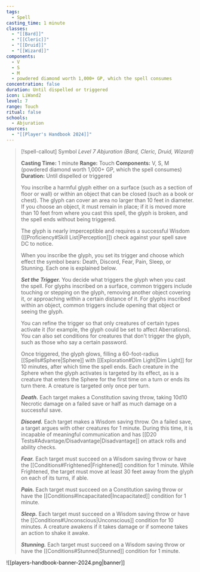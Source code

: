 ```yaml
---
tags:
  - Spell
casting_time: 1 minute
classes:
  - "[[Bard]]"
  - "[[Cleric]]"
  - "[[Druid]]"
  - "[[Wizard]]"
components:
  - V
  - S
  - M
  - powdered diamond worth 1,000+ GP, which the spell consumes
concentration: false
duration: Until dispelled or triggered
icon: LiWand2
level: 7
range: Touch
ritual: false
schools:
  - Abjuration
sources: 
  - "[[Player's Handbook 2024]]"
---
```

>[!spell-callout] Symbol
>_Level 7 Abjuration (Bard, Cleric, Druid, Wizard)_
>
>**Casting Time:** 1 minute
>**Range:** Touch
>**Components:** V, S, M (powdered diamond worth 1,000+ GP, which the spell consumes)
>**Duration:** Until dispelled or triggered
>
>You inscribe a harmful glyph either on a surface (such as a section of floor or wall) or within an object that can be closed (such as a book or chest). The glyph can cover an area no larger than 10 feet in diameter. If you choose an object, it must remain in place; if it is moved more than 10 feet from where you cast this spell, the glyph is broken, and the spell ends without being triggered.
>
>The glyph is nearly imperceptible and requires a successful Wisdom ([[Proficiency#Skill List\|Perception]]) check against your spell save DC to notice.
>
>When you inscribe the glyph, you set its trigger and choose which effect the symbol bears: Death, Discord, Fear, Pain, Sleep, or Stunning. Each one is explained below.
>
>**_Set the Trigger._** You decide what triggers the glyph when you cast the spell. For glyphs inscribed on a surface, common triggers include touching or stepping on the glyph, removing another object covering it, or approaching within a certain distance of it. For glyphs inscribed within an object, common triggers include opening that object or seeing the glyph.
>
>You can refine the trigger so that only creatures of certain types activate it (for example, the glyph could be set to affect Aberrations). You can also set conditions for creatures that don't trigger the glyph, such as those who say a certain password.
>
>Once triggered, the glyph glows, filling a 60-foot-radius [[Spells#Sphere\|Sphere]] with [[Exploration#Dim Light\|Dim Light]] for 10 minutes, after which time the spell ends. Each creature in the Sphere when the glyph activates is targeted by its effect, as is a creature that enters the Sphere for the first time on a turn or ends its turn there. A creature is targeted only once per turn.
>
>**_Death._** Each target makes a Constitution saving throw, taking 10d10 Necrotic damage on a failed save or half as much damage on a successful save.
>
>**_Discord._** Each target makes a Wisdom saving throw. On a failed save, a target argues with other creatures for 1 minute. During this time, it is incapable of meaningful communication and has [[D20 Tests#Advantage/Disadvantage\|Disadvantage]] on attack rolls and ability checks.
>
>**_Fear._** Each target must succeed on a Wisdom saving throw or have the [[Conditions#Frightened\|Frightened]] condition for 1 minute. While Frightened, the target must move at least 30 feet away from the glyph on each of its turns, if able.
>
>**_Pain._** Each target must succeed on a Constitution saving throw or have the [[Conditions#Incapacitated\|Incapacitated]] condition for 1 minute.
>
>**_Sleep._** Each target must succeed on a Wisdom saving throw or have the [[Conditions#Unconscious\|Unconscious]] condition for 10 minutes. A creature awakens if it takes damage or if someone takes an action to shake it awake.
>
>**_Stunning._** Each target must succeed on a Wisdom saving throw or have the [[Conditions#Stunned\|Stunned]] condition for 1 minute.


![[players-handbook-banner-2024.png|banner]]